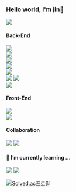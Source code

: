 ### Hello world, I'm jin👋
<!--노션 자기소개 페이지 추가-->
<a href="https://diligent-mangosteen-06d.notion.site/749227b6a2d04bdd94bb3145841bd9ab" target="_blank"><img src="https://img.shields.io/badge/Notion-black?style=flat&logo=Notion&logoColor=#000000"/></a>
<!---->
#### Back-End
<!--스킬-->
<div id = "language">
  <a href="#" target="_blank"><img src="https://img.shields.io/badge/Java-007396?style=flat&logo=Java&logoColor=white"/></a>
</div>
<div id = "framework">
  <a href="#" target="_blank"><img src="https://img.shields.io/badge/Spring Boot-6DB33F?style=flat&logo=Spring Boot&logoColor=white"/></a>
</div>
<div id = "ORM">
  <a href="#" target="_blank"><img src="https://img.shields.io/badge/JPA-6DB33F?style=flat&logo=JPA&logoColor=white"/></a>  
</div>
<a href="#" target="_blank"><img src="https://img.shields.io/badge/Gradle-02303A?style=flat&logo=Gradle&logoColor=white"/></a>
<!---->
<div id="testTool">
  <a href="#" target="_blank"><img src="https://img.shields.io/badge/JUnit-25A162?style=flat&logo=JUnit&logoColor=white"/></a>
</div>
<div>
  <a href="#" target="_blank"><img src="https://img.shields.io/badge/IntelliJ IDEA-000000?style=flat&logo=IntelliJ IDEA&logoColor=white"/></a>
  <a href="#" target="_blank"><img src="https://img.shields.io/badge/Visual Studio Code-007ACC?style=flat&logo=Visual Studio Code&logoColor=white"/></a>
</div>
<div>
  <a href="#" target="_blank"><img src="https://img.shields.io/badge/Spring Security-6DB33F?style=flat&logo=Spring Security&logoColor=white"/></a>
</div>

#### Front-End
<div id = "template">
  <a href="#" target="_blank"><img src="https://img.shields.io/badge/Mustache-000000?style=flat&logo=Mustache&logoColor=white"/></a>
</div>
<div>
  <a href="#" target="_blank"><img src="https://img.shields.io/badge/jQuery-0769AD?style=flat&logo=jQuery&logoColor=white"/></a>
</div>

#### Collaboration
<div id= "collaboration">
  <a href="#" target="_blank"><img src="https://img.shields.io/badge/Git-F05032?style=flat&logo=Git&logoColor=white"/></a>
  <a href="#" target="_blank"><img src="https://img.shields.io/badge/GitHub-181717?style=flat&logo=GitHub&logoColor=white"/></a>
</div>

#### 🌱 I’m currently learning ...
<div id = "learn">
  <a href="#" target="_blank"><img src="https://img.shields.io/badge/Amazon AWS-232F3E?style=flat&logo=Amazon AWS&logoColor=white"/></a>
  <a href="#" target="_blank"><img src="https://img.shields.io/badge/QueryDsl-232F3E?style=flat&logo=QueryDsl&logoColor=white"/></a>
</div>

<!--백준 티어 등급 추가-->
[![Solved.ac프로필](http://mazassumnida.wtf/api/v2/generate_badge?boj=ucb1029)](https://solved.ac/ucb1029)
<!---->

<!--
**U-jinLee/U-jinLee** is a ✨ _special_ ✨ repository because its `README.md` (this file) appears on your GitHub profile.

Here are some ideas to get you started:

- 🔭 I’m currently working on ...
- 👯 I’m looking to collaborate on ...
- 🤔 I’m looking for help with ...
- 💬 Ask me about ...
- 📫 How to reach me: ...
- 😄 Pronouns: ...
- ⚡ Fun fact: ...
-->
